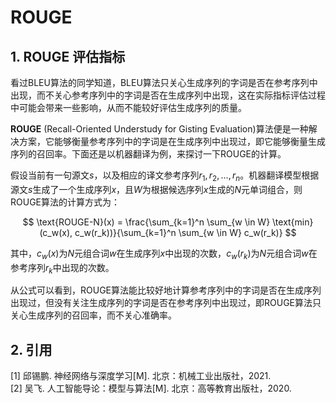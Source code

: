 # ROUGE

## 1. ROUGE 评估指标

看过BLEU算法的同学知道，BLEU算法只关心生成序列的字词是否在参考序列中出现，而不关心参考序列中的字词是否在生成序列中出现，这在实际指标评估过程中可能会带来一些影响，从而不能较好评估生成序列的质量。

**ROUGE** (Recall-Oriented Understudy for Gisting Evaluation)算法便是一种解决方案，它能够衡量参考序列中的字词是在生成序列中出现过，即它能够衡量生成序列的召回率。下面还是以机器翻译为例，来探讨一下ROUGE的计算。

假设当前有一句源文$s$，以及相应的译文参考序列$r_1, r_2,...,r_n$。机器翻译模型根据源文$s$生成了一个生成序列$x$，且$W$为根据候选序列$x$生成的$N$元单词组合，则ROUGE算法的计算方式为：

$$
\text{ROUGE-N}(x) = \frac{\sum_{k=1}^n \sum_{w \in W} \text{min}(c_w(x), c_w(r_k))}{\sum_{k=1}^n \sum_{w \in W} c_w(r_k)}
$$

其中，$c_w(x)$为$N$元组合词$w$在生成序列$x$中出现的次数，$c_w(r_k)$为$N$元组合词$w$在参考序列$r_k$中出现的次数。

从公式可以看到，ROUGE算法能比较好地计算参考序列中的字词是否在生成序列出现过，但没有关注生成序列的字词是否在参考序列中出现过，即ROUGE算法只关心生成序列的召回率，而不关心准确率。

## 2. 引用
[1] 邱锡鹏. 神经网络与深度学习[M]. 北京：机械工业出版社，2021.  
[2] 吴飞. 人工智能导论：模型与算法[M]. 北京：高等教育出版社，2020.
